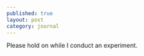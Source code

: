 ```yaml
---
published: true
layout: post
category: journal
---
```


Please hold on while I conduct an experiment.
